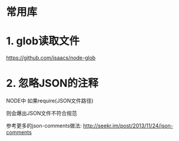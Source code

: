 # 常用库

# 1. glob读取文件

https://github.com/isaacs/node-glob

# 2. 忽略JSON的注释

NODE中 如果require(JSON文件路径)

则会爆出JSON文件不符合规范

参考更多的json-comments做法: http://seekr.im/post/2013/11/24/json-comments